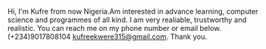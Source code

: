 Hi, I'm Kufre from now Nigeria.Am interested in advance learning, computer science and programmes of all kind.
I am very realiable, trustworthy and realistic.
You can reach me on my phone number or email below.
(+234)9017808104 kufreekwere315@gmail.com.
Thank you.

<!---
kufre315/kufre315 is a ✨ special ✨ repository because its `README.md` (this file) appears on your GitHub profile.
You can click the Preview link to take a look at your changes.
--->
